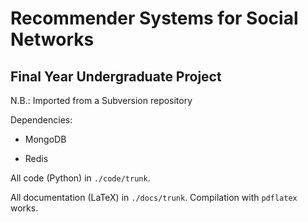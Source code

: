 # Recommender Systems for Social Networks
## Final Year Undergraduate Project

N.B.: Imported from a Subversion repository

Dependencies:

* MongoDB

* Redis

All code (Python) in `./code/trunk`.

All documentation (LaTeX) in `./docs/trunk`. Compilation with `pdflatex` works.

